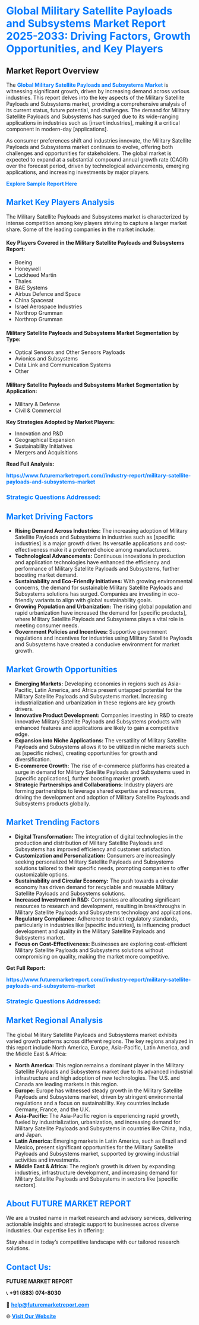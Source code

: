 <h1 style="color: #007BFF;">Global Military Satellite Payloads and Subsystems Market Report 2025-2033: Driving Factors, Growth Opportunities, and Key Players</h1>

<section id="overview">
<h2>Market Report Overview</h2>
<p>The <a href="https://www.futuremarketreport.com//industry-report/military-satellite-payloads-and-subsystems-market" style="color: #007BFF; text-decoration: none;"><strong>Global Military Satellite Payloads and Subsystems Market</strong></a> is witnessing significant growth, driven by increasing demand across various industries. This report delves into the key aspects of the Military Satellite Payloads and Subsystems market, providing a comprehensive analysis of its current status, future potential, and challenges. The demand for Military Satellite Payloads and Subsystems has surged due to its wide-ranging applications in industries such as [insert industries], making it a critical component in modern-day [applications].</p>
<p>As consumer preferences shift and industries innovate, the Military Satellite Payloads and Subsystems market continues to evolve, offering both challenges and opportunities for stakeholders. The global market is expected to expand at a substantial compound annual growth rate (CAGR) over the forecast period, driven by technological advancements, emerging applications, and increasing investments by major players.</p>
</section>

<section id="overview">
<p><a href="https://www.futuremarketreport.com//request-sample/reportId=51711" style="color: #007BFF; text-decoration: none;"><strong>Explore Sample Report Here</strong></a></p>
</section>

<section id="key-players">
<h2 style="color: #007BFF;">Market Key Players Analysis</h2>
<p>The Military Satellite Payloads and Subsystems market is characterized by intense competition among key players striving to capture a larger market share. Some of the leading companies in the market include:</p>
<h4>Key Players Covered in the Military Satellite Payloads and Subsystems Report:</h4>
<ul><li>Boeing</li><li>Honeywell</li><li>Lockheed Martin</li><li>Thales</li><li>BAE Systems</li><li>Airbus Defence and Space</li><li>China Spacesat</li><li>Israel Aerospace Industries</li><li>Northrop Grumman</li><li>Northrop Grumman</li></ul>
<h4>Military Satellite Payloads and Subsystems Market Segmentation by Type:</h4>
<ul><li>Optical Sensors and Other Sensors Payloads</li><li>Avionics and Subsystems</li><li>Data Link and Communication Systems</li><li>Other</li></ul>

<h4>Military Satellite Payloads and Subsystems Market Segmentation by Application:</h4>
<ul><li>Military &amp; Defense</li><li>Civil &amp; Commercial</li></ul>
<p><strong>Key Strategies Adopted by Market Players:</strong></p>
<ul>
<li>Innovation and R&D</li>
<li>Geographical Expansion</li>
<li>Sustainability Initiatives</li>
<li>Mergers and Acquisitions</li>
</ul>
</section>

<section>
<p><strong>Read Full Analysis: </strong></p><a href="https://www.futuremarketreport.com//industry-report/military-satellite-payloads-and-subsystems-market" style="color: #007BFF; text-decoration: none;"><strong>https://www.futuremarketreport.com//industry-report/military-satellite-payloads-and-subsystems-market</strong></a>
<h3 style="color: #007BFF;">Strategic Questions Addressed:</h3>
</section>

<section id="driving-factors">
<h2 style="color: #007BFF;">Market Driving Factors</h2>
<ul>
<li><strong>Rising Demand Across Industries:</strong> The increasing adoption of Military Satellite Payloads and Subsystems in industries such as [specific industries] is a major growth driver. Its versatile applications and cost-effectiveness make it a preferred choice among manufacturers.</li>
<li><strong>Technological Advancements:</strong> Continuous innovations in production and application technologies have enhanced the efficiency and performance of Military Satellite Payloads and Subsystems, further boosting market demand.</li>
<li><strong>Sustainability and Eco-Friendly Initiatives:</strong> With growing environmental concerns, the demand for sustainable Military Satellite Payloads and Subsystems solutions has surged. Companies are investing in eco-friendly variants to align with global sustainability goals.</li>
<li><strong>Growing Population and Urbanization:</strong> The rising global population and rapid urbanization have increased the demand for [specific products], where Military Satellite Payloads and Subsystems plays a vital role in meeting consumer needs.</li>
<li><strong>Government Policies and Incentives:</strong> Supportive government regulations and incentives for industries using Military Satellite Payloads and Subsystems have created a conducive environment for market growth.</li>
</ul>
</section>

<section id="growth-opportunities">
<h2 style="color: #007BFF;">Market Growth Opportunities</h2>
<ul>
<li><strong>Emerging Markets:</strong> Developing economies in regions such as Asia-Pacific, Latin America, and Africa present untapped potential for the Military Satellite Payloads and Subsystems market. Increasing industrialization and urbanization in these regions are key growth drivers.</li>
<li><strong>Innovative Product Development:</strong> Companies investing in R&D to create innovative Military Satellite Payloads and Subsystems products with enhanced features and applications are likely to gain a competitive edge.</li>
<li><strong>Expansion into Niche Applications:</strong> The versatility of Military Satellite Payloads and Subsystems allows it to be utilized in niche markets such as [specific niches], creating opportunities for growth and diversification.</li>
<li><strong>E-commerce Growth:</strong> The rise of e-commerce platforms has created a surge in demand for Military Satellite Payloads and Subsystems used in [specific applications], further boosting market growth.</li>
<li><strong>Strategic Partnerships and Collaborations:</strong> Industry players are forming partnerships to leverage shared expertise and resources, driving the development and adoption of Military Satellite Payloads and Subsystems products globally.</li>
</ul>
</section>

<section id="trending-factors">
<h2 style="color: #007BFF;">Market Trending Factors</h2>
<ul>
<li><strong>Digital Transformation:</strong> The integration of digital technologies in the production and distribution of Military Satellite Payloads and Subsystems has improved efficiency and customer satisfaction.</li>
<li><strong>Customization and Personalization:</strong> Consumers are increasingly seeking personalized Military Satellite Payloads and Subsystems solutions tailored to their specific needs, prompting companies to offer customizable options.</li>
<li><strong>Sustainability and Circular Economy:</strong> The push towards a circular economy has driven demand for recyclable and reusable Military Satellite Payloads and Subsystems solutions.</li>
<li><strong>Increased Investment in R&D:</strong> Companies are allocating significant resources to research and development, resulting in breakthroughs in Military Satellite Payloads and Subsystems technology and applications.</li>
<li><strong>Regulatory Compliance:</strong> Adherence to strict regulatory standards, particularly in industries like [specific industries], is influencing product development and quality in the Military Satellite Payloads and Subsystems market.</li>
<li><strong>Focus on Cost-Effectiveness:</strong> Businesses are exploring cost-efficient Military Satellite Payloads and Subsystems solutions without compromising on quality, making the market more competitive.</li>
</ul>
</section>

<section>
<p><strong>Get Full Report: </strong></p><a href="https://www.futuremarketreport.com//industry-report/military-satellite-payloads-and-subsystems-market" style="color: #007BFF; text-decoration: none;"><strong>https://www.futuremarketreport.com//industry-report/military-satellite-payloads-and-subsystems-market</strong></a>
<h3 style="color: #007BFF;">Strategic Questions Addressed:</h3>
</section>


<section id="regional-analysis">
<h2 style="color: #007BFF;">Market Regional Analysis</h2>
<p>The global Military Satellite Payloads and Subsystems market exhibits varied growth patterns across different regions. The key regions analyzed in this report include North America, Europe, Asia-Pacific, Latin America, and the Middle East & Africa:</p>
<ul>
<li><strong>North America:</strong> This region remains a dominant player in the Military Satellite Payloads and Subsystems market due to its advanced industrial infrastructure and high adoption of new technologies. The U.S. and Canada are leading markets in this region.</li>
<li><strong>Europe:</strong> Europe has witnessed steady growth in the Military Satellite Payloads and Subsystems market, driven by stringent environmental regulations and a focus on sustainability. Key countries include Germany, France, and the U.K.</li>
<li><strong>Asia-Pacific:</strong> The Asia-Pacific region is experiencing rapid growth, fueled by industrialization, urbanization, and increasing demand for Military Satellite Payloads and Subsystems in countries like China, India, and Japan.</li>
<li><strong>Latin America:</strong> Emerging markets in Latin America, such as Brazil and Mexico, present significant opportunities for the Military Satellite Payloads and Subsystems market, supported by growing industrial activities and investments.</li>
<li><strong>Middle East & Africa:</strong> The region’s growth is driven by expanding industries, infrastructure development, and increasing demand for Military Satellite Payloads and Subsystems in sectors like [specific sectors].</li>
</ul>
</section>

<footer>
<h2 style="color: #007BFF;">About FUTURE MARKET REPORT</h2>
<p>We are a trusted name in market research and advisory services, delivering actionable insights and strategic support to businesses across diverse industries. Our expertise lies in offering:</p>

<p>Stay ahead in today’s competitive landscape with our tailored research solutions.</p>

<h2 style="color: #007BFF;">Contact Us:</h2>
<p><strong>FUTURE MARKET REPORT</strong></p>
<p>📞 <strong>+91 (883) 074-8030</strong></p>
<p>📧 <strong><a href="mailto:help@futuremarketreport.com" style="color: #007BFF;">help@futuremarketreport.com</a></strong></p>
<p>🌐 <strong><a href="https://www.futuremarketreport.com/" style="color: #007BFF;">Visit Our Website</a></strong></p>
</footer>